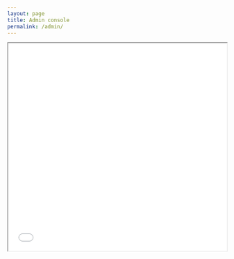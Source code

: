 ```yaml
---
layout: page
title: Admin console
permalink: /admin/
---
```


<iframe src="/console/admin/" width="100%" height="480"></iframe>
